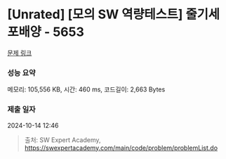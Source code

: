 # [Unrated] [모의 SW 역량테스트] 줄기세포배양 - 5653 

[문제 링크](https://swexpertacademy.com/main/code/problem/problemDetail.do?contestProbId=AWXRJ8EKe48DFAUo) 

### 성능 요약

메모리: 105,556 KB, 시간: 460 ms, 코드길이: 2,663 Bytes

### 제출 일자

2024-10-14 12:46



> 출처: SW Expert Academy, https://swexpertacademy.com/main/code/problem/problemList.do